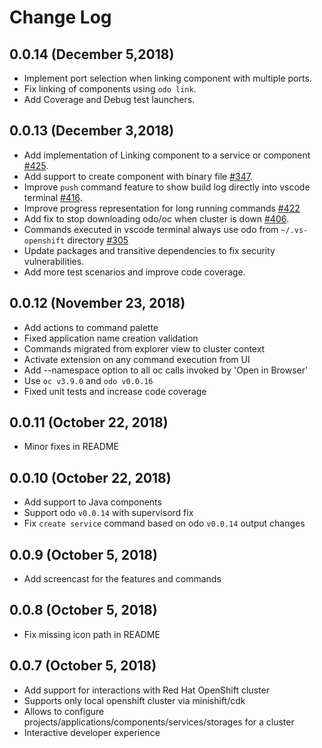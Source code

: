 # Change Log

## 0.0.14 (December 5,2018)
* Implement port selection when linking component with multiple ports.
* Fix linking of components using `odo link`.
* Add Coverage and Debug test launchers.

## 0.0.13 (December 3,2018)
* Add implementation of Linking component to a service or component [#425](https://github.com/redhat-developer/vscode-openshift-tools/pull/425).
* Add support to create component with binary file [#347](https://github.com/redhat-developer/vscode-openshift-tools/pull/347).
* Improve `push` command feature to show build log directly into vscode terminal [#416](https://github.com/redhat-developer/vscode-openshift-tools/issues/416).
* Improve progress representation for long running commands [#422](https://github.com/redhat-developer/vscode-openshift-tools/pull/422)
* Add fix to stop downloading odo/oc when cluster is down [#406](https://github.com/redhat-developer/vscode-openshift-tools/pull/406).
* Commands executed in vscode terminal always use odo from `~/.vs-openshift` directory [#305](https://github.com/redhat-developer/vscode-openshift-tools/pull/409)
* Update packages and transitive dependencies to fix security vulnerabilities.
* Add more test scenarios and improve code coverage.

## 0.0.12 (November 23, 2018)
* Add actions to command palette
* Fixed application name creation validation
* Commands migrated from explorer view to cluster context
* Activate extension on any command execution from UI
* Add --namespace option to all oc calls invoked by 'Open in Browser'
* Use `oc v3.9.0` and `odo v0.0.16`
* Fixed unit tests and increase code coverage

## 0.0.11 (October 22, 2018)
* Minor fixes in README

## 0.0.10 (October 22, 2018)
* Add support to Java components
* Support odo `v0.0.14` with supervisord fix
* Fix `create service` command based on odo `v0.0.14` output changes

## 0.0.9 (October 5, 2018)
* Add screencast for the features and commands

## 0.0.8 (October 5, 2018)
* Fix missing icon path in README

## 0.0.7 (October 5, 2018)
* Add support for interactions with Red Hat OpenShift cluster
* Supports only local openshift cluster via minishift/cdk
* Allows to configure projects/applications/components/services/storages for a cluster
* Interactive developer experience
